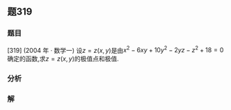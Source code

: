 ## 题319
### 题目
[319] (2004 年 · 数学一) 设$z = z( {x, y})$是由${x}^{2} - {6xy} + {10}{y}^{2} - {2yz} - {z}^{2} + {18} = 0$确定的函数,求$z = z( {x, y})$的极值点和极值.
### 分析

### 解
